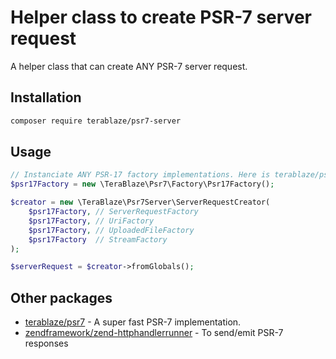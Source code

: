 # Helper class to create PSR-7 server request

A helper class that can create ANY PSR-7 server request.

## Installation

```bash
composer require terablaze/psr7-server
```

## Usage

```php
// Instanciate ANY PSR-17 factory implementations. Here is terablaze/psr7 as an example
$psr17Factory = new \TeraBlaze\Psr7\Factory\Psr17Factory();

$creator = new \TeraBlaze\Psr7Server\ServerRequestCreator(
    $psr17Factory, // ServerRequestFactory
    $psr17Factory, // UriFactory
    $psr17Factory, // UploadedFileFactory
    $psr17Factory  // StreamFactory
);

$serverRequest = $creator->fromGlobals();
```

## Other packages

* [terablaze/psr7](https://github.com/terablaze/psr7) - A super fast PSR-7 implementation.
* [zendframework/zend-httphandlerrunner](https://github.com/zendframework/zend-httphandlerrunner) - To send/emit PSR-7 responses
